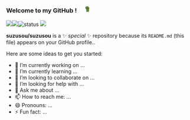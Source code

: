 ###  Welcome to my GitHub !　<img alt="GIF" src="https://github.com/suzusou/suzusou/blob/main/pepefrg-4.gif" width="5%" />

<a href="https://github.com/anuraghazra/github-readme-stats">
  <img align="left" src="https://github-readme-stats.vercel.app/api?username=suzusou&count_private=true&show_icons=true" />
</a>

<a href="https://github.com/anuraghazra/github-readme-stats">
  <img align="left" src="https://github-readme-stats.vercel.app/api/top-langs/?username=suzusou" />
</a>

<img alt="status" src="https://github-profile-summary-cards.vercel.app/api/cards/profile-details?username=suzusou&theme=default" />

 <img src="https://komarev.com/ghpvc/?username=suzusou&color=lightgrey"/>



**suzusou/suzusou** is a ✨ _special_ ✨ repository because its `README.md` (this file) appears on your GitHub profile..

Here are some ideas to get you started:

- 🔭 I’m currently working on ...
- 🌱 I’m currently learning ...
- 👯 I’m looking to collaborate on ...
- 🤔 I’m looking for help with ...
- 💬 Ask me about ...
- 📫 How to reach me: ...
- 😄 Pronouns: ...
- ⚡ Fun fact: ...

